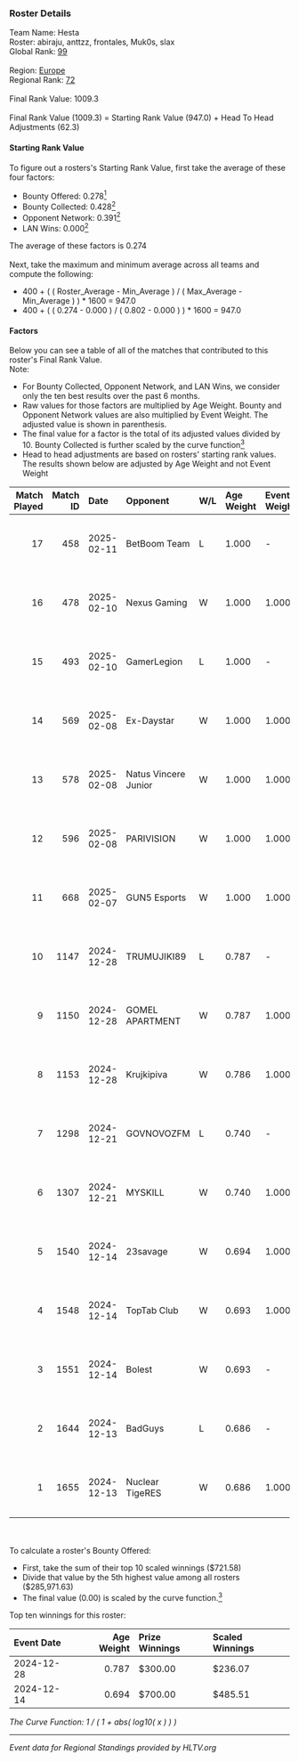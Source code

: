 ### Roster Details<br />
Team Name: Hesta<br />
Roster: abiraju, anttzz, frontales, Muk0s, slax<br />
Global Rank: [99](../../standings_global_2025_02_28.md)<br />
<br />
Region: [Europe]( ../../standings_europe_2025_02_28.md)<br />
Regional Rank: [72]( ../../standings_europe_2025_02_28.md)<br />
<br />
Final Rank Value:  1009.3<br />
<br />
Final Rank Value (1009.3) = Starting Rank Value (947.0) + Head To Head Adjustments (62.3)<br />

#### Starting Rank Value<br />
To figure out a rosters's Starting Rank Value, first take the average of these four factors:<br />
- Bounty Offered: 0.278[<sup>1</sup>](#table2)
- Bounty Collected: 0.428[<sup>2</sup>](#table1)
- Opponent Network: 0.391[<sup>2</sup>](#table1)
- LAN Wins: 0.000[<sup>2</sup>](#table1)

The average of these factors is 0.274<br />
<br />
Next, take the maximum and minimum average across all teams and compute the following:<br />
- 400 + ( ( Roster_Average - Min_Average ) / ( Max_Average - Min_Average ) ) * 1600 = 947.0
- 400 + ( ( 0.274 - 0.000 ) / ( 0.802 - 0.000 ) ) * 1600 = 947.0


#### Factors<br />
Below you can see a table of all of the matches that contributed to this roster's Final Rank Value.<br />
Note:<br />

- For Bounty Collected, Opponent Network, and LAN Wins, we consider only the ten best results over the past 6 months.
- Raw values for those factors are multiplied by Age Weight. Bounty and Opponent Network values are also multiplied by Event Weight. The adjusted value is shown in parenthesis.
- The final value for a factor is the total of its adjusted values divided by 10. Bounty Collected is further scaled by the curve function[<sup>3</sup>](#curveFunction)
- Head to head adjustments are based on rosters' starting rank values. The results shown below are adjusted by Age Weight and not Event Weight
<span id="table1"></span><br />


| Match Played | Match ID | Date       | Opponent             | W/L | Age Weight | Event Weight | Bounty Collected | Opponent Network | LAN Wins  | H2H Adj. | Roster                                  |
| -: | -: | :- | :- | :- | :- | :- | :- | :- | :- | -: | :- |
|           17 |      458 | 2025-02-11 | BetBoom Team         | L   | 1.000      | -            | -                | -                | -         |    -6.14 | abiraju, anttzz, frontales, Muk0s, slax |
|           16 |      478 | 2025-02-10 | Nexus Gaming         | W   | 1.000      | 1.000        | 0.221 (0.221)    | 0.873 (0.873)    | 0 (0.000) |    20.31 | abiraju, anttzz, frontales, Muk0s, slax |
|           15 |      493 | 2025-02-10 | GamerLegion          | L   | 1.000      | -            | -                | -                | -         |    -1.23 | abiraju, anttzz, frontales, Muk0s, slax |
|           14 |      569 | 2025-02-08 | Ex-Daystar           | W   | 1.000      | 1.000        | 0.000 (0.000)    | 0.149 (0.149)    | 0 (0.000) |     6.15 | abiraju, anttzz, frontales, Muk0s, slax |
|           13 |      578 | 2025-02-08 | Natus Vincere Junior | W   | 1.000      | 1.000        | 0.108 (0.108)    | 1.000 (1.000)    | 0 (0.000) |    25.43 | abiraju, anttzz, frontales, Muk0s, slax |
|           12 |      596 | 2025-02-08 | PARIVISION           | W   | 1.000      | 1.000        | 0.000 (0.000)    | 0.694 (0.694)    | 0 (0.000) |    22.96 | abiraju, anttzz, frontales, Muk0s, slax |
|           11 |      668 | 2025-02-07 | GUN5 Esports         | W   | 1.000      | 1.000        | 0.123 (0.123)    | 0.623 (0.623)    | 0 (0.000) |    25.93 | abiraju, anttzz, frontales, Muk0s, slax |
|           10 |     1147 | 2024-12-28 | TRUMUJIKI89          | L   | 0.787      | -            | -                | -                | -         |   -19.69 | abiraju, anttzz, frontales, Muk0s, slax |
|            9 |     1150 | 2024-12-28 | GOMEL APARTMENT      | W   | 0.787      | 1.000        | 0.000 (0.000)    | 0.039 (0.031)    | 0 (0.000) |     1.26 | abiraju, anttzz, frontales, Muk0s, slax |
|            8 |     1153 | 2024-12-28 | Krujkipiva           | W   | 0.786      | 1.000        | 0.000 (0.000)    | -                | 0 (0.000) |     1.19 | abiraju, anttzz, frontales, Muk0s, slax |
|            7 |     1298 | 2024-12-21 | GOVNOVOZFM           | L   | 0.740      | -            | -                | -                | -         |   -19.14 | abiraju, anttzz, frontales, Muk0s, slax |
|            6 |     1307 | 2024-12-21 | MYSKILL              | W   | 0.740      | 1.000        | 0.003 (0.002)    | 0.140 (0.104)    | 0 (0.000) |     5.47 | abiraju, anttzz, frontales, Muk0s, slax |
|            5 |     1540 | 2024-12-14 | 23savage             | W   | 0.694      | 1.000        | 0.001 (0.001)    | 0.069 (0.048)    | 0 (0.000) |     3.54 | abiraju, anttzz, frontales, Muk0s, slax |
|            4 |     1548 | 2024-12-14 | TopTab Club          | W   | 0.693      | 1.000        | -                | 0.036 (0.025)    | 0 (0.000) |     1.92 | abiraju, anttzz, frontales, Muk0s, slax |
|            3 |     1551 | 2024-12-14 | Bolest               | W   | 0.693      | -            | -                | -                | -         |     1.01 | abiraju, anttzz, frontales, Muk0s, slax |
|            2 |     1644 | 2024-12-13 | BadGuys              | L   | 0.686      | -            | -                | -                | -         |   -15.91 | abiraju, anttzz, frontales, Muk0s, slax |
|            1 |     1655 | 2024-12-13 | Nuclear TigeRES      | W   | 0.686      | 1.000        | 0.005 (0.003)    | 0.531 (0.364)    | -         |     9.22 | abiraju, anttzz, frontales, Muk0s, slax |

<br />
<span id="table2"></span><br />
To calculate a roster's Bounty Offered:<br />

- First, take the sum of their top 10 scaled winnings ($721.58)
- Divide that value by the 5th highest value among all rosters ($285,971.63)
- The final value (0.00) is scaled by the curve function.[<sup>3</sup>](#curveFunction)

Top ten winnings for this roster:<br />

| Event Date | Age Weight | Prize Winnings | Scaled Winnings |
| :- | -: | :- | :- |
| 2024-12-28 |      0.787 | $300.00        | $236.07         |
| 2024-12-14 |      0.694 | $700.00        | $485.51         |


<span id="curveFunction"></span>_The Curve Function: 1 / ( 1 + abs( log10( x ) ) )_<br />

---
_Event data for Regional Standings provided by HLTV.org_<br />
